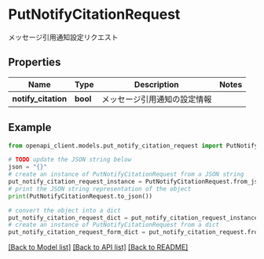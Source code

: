 # PutNotifyCitationRequest

メッセージ引用通知設定リクエスト

## Properties

Name | Type | Description | Notes
------------ | ------------- | ------------- | -------------
**notify_citation** | **bool** | メッセージ引用通知の設定情報 | 

## Example

```python
from openapi_client.models.put_notify_citation_request import PutNotifyCitationRequest

# TODO update the JSON string below
json = "{}"
# create an instance of PutNotifyCitationRequest from a JSON string
put_notify_citation_request_instance = PutNotifyCitationRequest.from_json(json)
# print the JSON string representation of the object
print(PutNotifyCitationRequest.to_json())

# convert the object into a dict
put_notify_citation_request_dict = put_notify_citation_request_instance.to_dict()
# create an instance of PutNotifyCitationRequest from a dict
put_notify_citation_request_form_dict = put_notify_citation_request.from_dict(put_notify_citation_request_dict)
```
[[Back to Model list]](../README.md#documentation-for-models) [[Back to API list]](../README.md#documentation-for-api-endpoints) [[Back to README]](../README.md)


